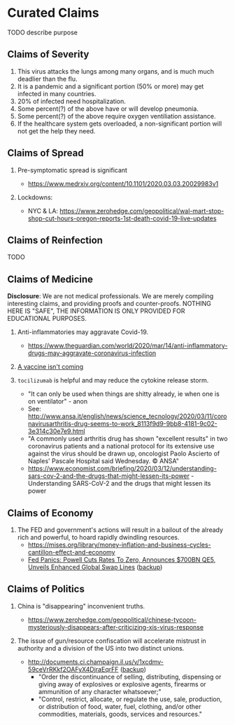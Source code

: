 # Curated Claims

TODO describe purpose

## Claims of Severity

1. This virus attacks the lungs among many organs, and is much much deadlier than the flu.
1. It is a pandemic and a significant portion (50% or more) may get infected in many countries.
1. 20% of infected need hospitalization.
1. Some percent(?) of the above have or will develop pneumonia.
1. Some percent(?) of the above require oxygen ventiliation assistance.
1. If the healthcare system gets overloaded, a non-significant portion will not get the help they need.

## Claims of Spread

1. Pre-symptomatic spread is significant
   * https://www.medrxiv.org/content/10.1101/2020.03.03.20029983v1

1. Lockdowns:
   * NYC & LA: https://www.zerohedge.com/geopolitical/wal-mart-stop-shop-cut-hours-oregon-reports-1st-death-covid-19-live-updates

## Claims of Reinfection

TODO

## Claims of Medicine

**Disclosure**: We are not medical professionals. We are merely compiling interesting claims, and providing proofs and counter-proofs. NOTHING HERE IS "SAFE", THE INFORMATION IS ONLY PROVIDED FOR EDUCATIONAL PURPOSES.

1. Anti-inflammatories may aggravate Covid-19.
   * https://www.theguardian.com/world/2020/mar/14/anti-inflammatory-drugs-may-aggravate-coronavirus-infection

1. [A vaccine isn't coming](/claims/reinfection/README.md)

1. `tocilizumab` is helpful and may reduce the cytokine release storm.
   * "It can only be used when things are shitty already, ie when one is on ventilator" - anon
   * See: http://www.ansa.it/english/news/science_tecnology/2020/03/11/coronavirusarthritis-drug-seems-to-work_8113f9d9-9bb8-4181-9c02-3e314c30e7e9.html
   * "A commonly used arthritis drug has shown "excellent results" in two coronavirus patients and a national protocol for its extensive use against the virus should be drawn up, oncologist Paolo Ascierto of Naples' Pascale Hospital said Wednesday. © ANSA"
   * https://www.economist.com/briefing/2020/03/12/understanding-sars-cov-2-and-the-drugs-that-might-lessen-its-power - Understanding SARS-CoV-2 and the drugs that might lessen its power


## Claims of Economy

1. The FED and government's actions will result in a bailout of the already rich and powerful, to hoard rapidly dwindling resources.
   * https://mises.org/library/money-inflation-and-business-cycles-cantillon-effect-and-economy
   * [Fed Panics: Powell Cuts Rates To Zero, Announces $700BN QE5, Unveils Enhanced Global Swap Lines](https://www.zerohedge.com/markets/fed-panics-powell-cuts-rates-zero-announces-700bn-qe5-unveils-enhanced-global-swap-lines) ([backup](/resources/sites/zerohedge_2020_03_15_fed_panics.pdf))


## Claims of Politics

1. China is "disappearing" inconvenient truths.
   * https://www.zerohedge.com/geopolitical/chinese-tycoon-mysteriously-disappears-after-criticizing-xis-virus-response

1. The issue of gun/resource confiscation will accelerate mistrust in authority and a division of the US into two distinct unions.
   * http://documents.ci.champaign.il.us/v/1xcdmv-59ceVrRKkf2OAFyX4DjraEqrFF ([backup](/resources/pdfs/champaign_ordinance.pdf))
      - "Order the discontinuance of selling, distributing, dispensing or giving away of explosives or explosive agents, firearms or ammunition of any character whatsoever;"
      - "Control, restrict, allocate, or regulate the use, sale, production, or distribution of food, water, fuel, clothing, and/or other commodities, materials, goods, services and resources."
